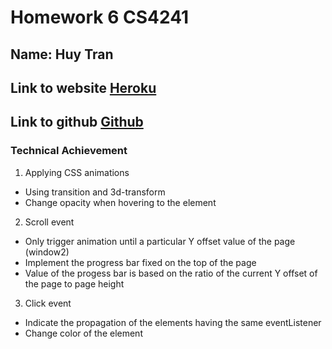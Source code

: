 # Homework 6 CS4241
## Name: Huy Tran

## **Link to website** [Heroku](http://hqtran-hw6.herokuapp.com/)
## **Link to github** [Github](https://github.com/huytran172/event-handler-page)

### Technical Achievement
1. Applying CSS animations
  * Using transition and 3d-transform
  * Change opacity when hovering to the element
2. Scroll event
  * Only trigger animation until a particular Y offset value of the page (window2)
  * Implement the progress bar fixed on the top of the page
  * Value of the progess bar is based on the ratio of the current Y offset of the page to page height 
3. Click event
  * Indicate the propagation of the elements having the same eventListener
  * Change color of the element
